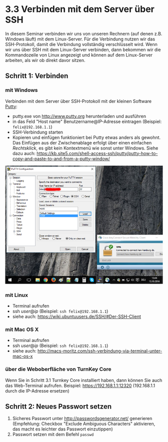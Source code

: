 # 3.3 Verbinden mit dem Server über SSH

In diesem Seminar verbinden wir uns von unseren Rechnern (auf denen z.B. Windows läuft) mit dem Linux-Server. Für die Verbindung nutzen wir das SSH-Protokoll, damit die Verbindung vollständig verschlüsselt wird. Wenn wir uns über SSH mit dem Linux-Server verbinden, dann bekommen wir die Kommandozeile von Linux angezeigt und können auf dem Linux-Server arbeiten, als wir ob direkt davor sitzen.

## Schritt 1: Verbinden
### mit Windows
Verbinden mit dem Server über SSH-Protokoll mit der kleinen Software [Putty](http://www.putty.org):
* putty.exe von http://www.putty.org herunterladen und ausführen
* in das Feld "Host name" Benutzername@IP-Adresse eintragen (Beispiel: ```felix@192.168.1.1```)
* SSH-Verbindung starten
* Kopieren und einfügen funktioniert bei Putty etwas anders als gewohnt. Das Einfügen aus der Zwischenablage erfolgt über einen einfachen *Rechtsklick*, es gibt kein Kontextmenü wie sonst unter Windows. Siehe dazu auch: https://kb.site5.com/shell-access-ssh/putty/putty-how-to-copy-and-paste-to-and-from-a-putty-window/

![](images/putty.png)

### mit Linux
* Terminal aufrufen
* ssh *user*@*ip* (Beispiel: ```ssh felix@192.168.1.1```)
* siehe auch: https://wiki.ubuntuusers.de/SSH/#Der-SSH-Client

### mit Mac OS X
* Terminal aufrufen
* ssh *user*@*ip* (Beispiel: ```ssh felix@192.168.1.1```)
* siehe auch: http://macs-moritz.com/ssh-verbindung-via-terminal-unter-mac-os-x

### über die Weboberfläche von TurnKey Core
Wenn Sie in Schritt 3.1 Turnkey Core installiert haben, dann können Sie auch das Web-Terminal aufrufen. Beispiel: https://192.168.1.1:12320 (192.168.1.1 durch die IP-Adresse ersetzen)

## Schritt 2: Neues Passwort setzen
1. Sicheres Passwort unter http://passwordsgenerator.net/ generieren (Empfehlung: Checkbox "Exclude Ambiguous Characters" aktivieren, das macht es leichter das Passwort einzutippen)
2. Passwort setzen mit dem Befehl ```passwd```